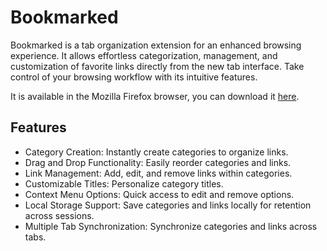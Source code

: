 # Bookmarked

Bookmarked is a tab organization extension for an enhanced browsing experience. It allows effortless categorization, management, and customization of favorite links directly from the new tab interface. Take control of your browsing workflow with its intuitive features.

It is available in the Mozilla Firefox browser, you can download it [here](https://addons.mozilla.org/en-US/firefox/addon/bookmarked/).

## Features

-   Category Creation: Instantly create categories to organize links.
-   Drag and Drop Functionality: Easily reorder categories and links.
-   Link Management: Add, edit, and remove links within categories.
-   Customizable Titles: Personalize category titles.
-   Context Menu Options: Quick access to edit and remove options.
-   Local Storage Support: Save categories and links locally for retention across sessions.
-   Multiple Tab Synchronization: Synchronize categories and links across tabs.
